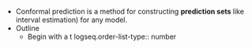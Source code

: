 - Conformal prediction is a method for constructing **prediction sets** like interval estimation) for any model.
- Outline
	- Begin with a t
	  logseq.order-list-type:: number